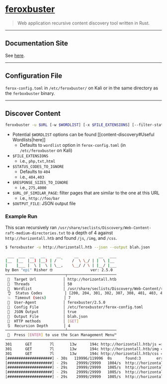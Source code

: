 # [feroxbuster](https://github.com/epi052/feroxbuster)

> Web application recursive content discovery tool written in Rust.

---

## Documentation Site

See [here](https://epi052.github.io/feroxbuster-docs/docs/).

---

## Configuration File

`ferox-config.toml` in `/etc/feroxbuster/` on Kali or in the same directory as the `ferboxbuster` binary.

---

## Discover Content

```bash
feroxbuster -u $URL [-w $WORDLIST] [-x $FILE_EXTENSIONS] [--filter-status $STATUS_CODES_TO_IGNORE] [--filter-size $RESPONSE_SIZES_TO_IGNORE] [--filter-similar-to $URL_OF_SIMILAR_PAGE] [--json --output $OUTPUT_FILE]
```

- Potential `$WORDLIST` options can be found [[content-discovery#Useful Wordlists|here]]
	- Defaults to `wordlist` option in `ferox-config.toml` (in `/etc/feroxbuster` on Kali)
- `$FILE_EXTENSIONS`
	- i.e., `php,txt,html`
- `$STATUS_CODES_TO_IGNORE`
	- Defaults to `404`
	- i.e., `404,403`
- `$RESPONSE_SIZES_TO_IGNORE`
	- i.e., `275,4000`
- `$URL_OF_SIMILAR_PAGE`: filter pages that are similar to the one at this URL
	- i.e., `http://foo/bar`
- `$OUTPUT_FILE`: JSON output file

### Example Run

This scan recursively ran `/usr/share/seclists/Discovery/Web-Content-raft-medium-directories.txt` to a depth of 4 against `http://horizontall.htb` and found `/js`, `/img`, and `/css`.

```bash
$ feroxbuster -u http://horizontall.htb --json --output blah.json

 ___  ___  __   __     __      __         __   ___
|__  |__  |__) |__) | /  `    /  \ \_/ | |  \ |__
|    |___ |  \ |  \ | \__,    \__/ / \ | |__/ |___
by Ben "epi" Risher 🤓                 ver: 2.5.0
───────────────────────────┬──────────────────────
 🎯  Target Url            │ http://horizontall.htb
 🚀  Threads               │ 50
 📖  Wordlist              │ /usr/share/seclists/Discovery/Web-Content/raft-medium-directories.txt
 👌  Status Codes          │ [200, 204, 301, 302, 307, 308, 401, 403, 405, 500]
 💥  Timeout (secs)        │ 7
 🦡  User-Agent            │ feroxbuster/2.5.0
 💉  Config File           │ /etc/feroxbuster/ferox-config.toml
 🧔  JSON Output           │ true
 💾  Output File           │ blah.json
 🏁  HTTP methods          │ [GET]
 🔃  Recursion Depth       │ 4
───────────────────────────┴──────────────────────
 🏁  Press [ENTER] to use the Scan Management Menu™
──────────────────────────────────────────────────
301      GET        7l       13w      194c http://horizontall.htb/js => http://horizontall.htb/js/
301      GET        7l       13w      194c http://horizontall.htb/img => http://horizontall.htb/img/
301      GET        7l       13w      194c http://horizontall.htb/css => http://horizontall.htb/css/
[####################] - 30s   119996/119996  0s      found:3       errors:0
[####################] - 29s    29999/29999   1004/s  http://horizontall.htb
[####################] - 29s    29999/29999   1005/s  http://horizontall.htb/js
[####################] - 29s    29999/29999   1005/s  http://horizontall.htb/img
[####################] - 29s    29999/29999   1005/s  http://horizontall.htb/css
```
